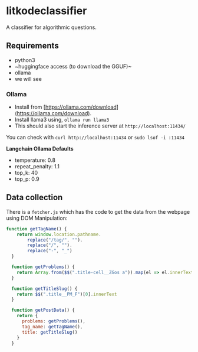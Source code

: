 # litkodeclassifier

A classifier for algorithmic questions.

## Requirements

- python3
- ~huggingface access (to download the GGUF)~
- ollama
- we will see

### Ollama

- Install from [https://ollama.com/download](https://ollama.com/download).
- Install llama3 using, `ollama run llama3`
- This should also start the inference server at `http://localhost:11434/`

You can check with `curl http://localhost:11434` or `sudo lsof -i :11434`


**Langchain Ollama Defaults**

- temperature: 0.8
- repeat_penalty: 1.1
- top_k: 40
- top_p: 0.9

## Data collection

There is a `fetcher.js` which has the code to get the data from the webpage using DOM Manipulation:

```js
function getTagName() {
    return window.location.pathname.
        replace("/tag/", "").
        replace("/", "").
        replace("-", "_")
  }

  function getProblems() {
    return Array.from($$(".title-cell__ZGos a")).map(el => el.innerText)
  }

  function getTitleSlug() {
    return $$(".title__PM_F")[0].innerText
  }

  function getPostData() {
    return {
      problems: getProblems(),
      tag_name: getTagName(),
      title: getTitleSlug()
    }
  }
```
